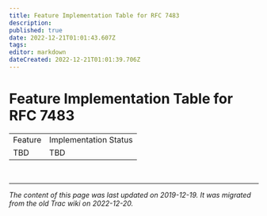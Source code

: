 ```yaml
---
title: Feature Implementation Table for RFC 7483
description: 
published: true
date: 2022-12-21T01:01:43.607Z
tags: 
editor: markdown
dateCreated: 2022-12-21T01:01:39.706Z
---
```


# Feature Implementation Table for RFC 7483


|          |                          |
|----------|--------------------------|
| Feature  |  Implementation Status   |
|  TBD     |  TBD                     |


&nbsp;
&nbsp;
&nbsp;

---

*The content of this page was last updated on 2019-12-19. It was migrated from the old Trac wiki on 2022-12-20.*